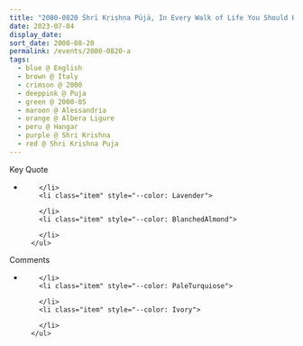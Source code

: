 ```yaml
---
title: "2000-0820 Śhrī Kṛiṣhṇa Pūjā, In Every Walk of Life You Should Have a Very Spontaneous Decision and You Have to Create (fun and joy, maybe art, maybe music, maybe poetry, maybe literature) and Above All You Have to Create Sahaja Yogi (Personality Which Only Lives for Others Not for Oneself and Which Really Reflects God's Love and Becoming a Mahāyogi by Which Your Spirit Gives Joy, Peace and Blessings to Everyone), Hangar (now Nirmal Temple), Albera Ligure, Alessandria, Italy"
date: 2023-07-04
display_date: 
sort_date: 2000-08-20
permalink: /events/2000-0820-a
tags:
  - blue @ English
  - brown @ Italy
  - crimson @ 2000
  - deeppink @ Puja
  - green @ 2000-05
  - maroon @ Alessandria
  - orange @ Albera Ligure
  - peru @ Hangar
  - purple @ Shri Krishna
  - red @ Shri Krishna Puja
---
```


<div class="main">
  <div class="wave-list">
    <div class="title">
      <div class="text" style="--color: green">
        Key Quote
      </div>
    </div>
    <ul class="list">
        <li class="item" data-color-BlanchedAlmond>
          
        </li>
        <li class="item" style="--color: Lavender">
          
        </li>
        <li class="item" style="--color: BlanchedAlmond">
        
        </li>
      </ul>
  </div>
</div>

<div class="main">
  <div class="wave-list">
    <div class="title">
      <div class="text" style="--color: green">
        Comments
      </div>
    </div>
    <ul class="list">
        <li class="item" data-color-Ivory>
         
        </li>
        <li class="item" style="--color: PaleTurquiose">
          
        </li>
        <li class="item" style="--color: Ivory">
         
        </li>
      </ul>
  </div>
</div>